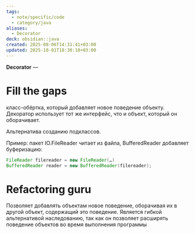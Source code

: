 ```yaml
---
tags:
  - note/specific/code
  - category/java
aliases:
  - Decorator
deck: obsidian::java
created: 2025-08-06T14:31:41+03:00
updated: 2025-10-01T18:30:10+03:00
---
```


**Decorator**
—
# Fill the gaps
класс-обёртка, который добавляет новое поведение объекту. Декоратор использует тот же интерфейс, что и объект, который он оборачивает.

Альтернатива созданию подклассов.

Пример: пакет IO.FileReader читает из файла, BufferedReader добавляет буферизацию:
```java
FileReader filereader = new FileReader(…)
BufferedReader reader = new BufferedReader(filereader);
```

# Refactoring guru
Позволяет добавлять объектам новое поведение, оборачивая их в другой объект, содержащий это поведение.
Является гибкой альтернативой наследованию, так как он позволяет расширять поведение объектов во время выполнения программы
